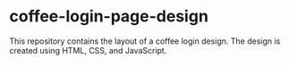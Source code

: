 # coffee-login-page-design
This repository contains the layout of a coffee login design. The design is created using HTML, CSS, and JavaScript.
